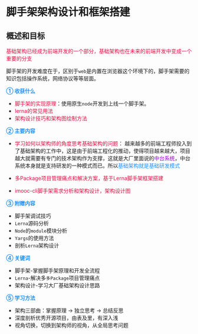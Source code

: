 # 脚手架架构设计和框架搭建

## 概述和目标

<font color=#DD1144>基础架构已经成为前端开发的一个部分，基础架构也在未来的前端开发中变成一个重要的分支</font>

脚手架的开发难度在于，区别于`web`是内置在浏览器这个环境下的，脚手架需要的知识包括操作系统，网络协议等等层面。

<font color=#1E90FF>**① 收获什么**</font>
+ <font color=#DD1144>脚手架的实现原理</font>：使用原生`node`开发到上线一个脚手架。
+ <font color=#DD1144>lerna的常见用法</font>
+ <font color=#DD1144>架构设计技巧和架构图绘制方法</font>

<font color=#1E90FF>**② 主要内容**</font>

+ <font color=#DD1144>学习如何以架构师的角度思考基础架构的问题</font>： 越来越多的前端工程师投入到了基础架构的工作中，这是由于前端工程化的推动，使得项目越来越大，项目越大就需要有专门的技术架构作为支撑，这就是大厂里面说的<font color=#9400D3>中台系统</font>，中台系统本身就是支持研发的一种模式而已。所以<font color=#1E90FF>基础架构就是基础研发模式</font>

+ <font color=#DD1144>多Package项目管理痛点和解决方案，基于Lerna脚手架框架搭建</font>

+ <font color=#DD1144>imooc-cli脚手架需求分析和架构设计，架构设计图</font>

<font color=#1E90FF>**③ 附赠内容**</font>

+ 脚手架调试技巧
+ `Lerna`源码分析
+ `Node`的`module`模块分析
+ `Yargs`的使用方法
+ 剖析`Lerna`架构设计

<font color=#1E90FF>**④ 关键词**</font>

+ 脚手架-掌握脚手架原理和开发全流程
+ `Lerna`-解决多`多Package`项目管理痛点
+ 架构设计-学习大厂基础架构设计思路

<font color=#1E90FF>**⑤ 学习方法**</font>

+ 架构三部曲：掌握原理 -> 独立思考 -> 总结反思
+ 深度剖析优秀开源项目，由表及里，有深入浅
+ 视角切换，切换到架构师的视角，从全局思考问题